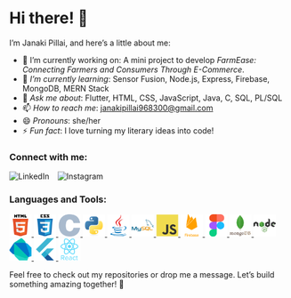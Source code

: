 # Hi there! 👋  

I’m Janaki Pillai, and here’s a little about me:  

- 🔭 I’m currently working on: A mini project to develop *FarmEase: Connecting Farmers and Consumers
Through E-Commerce*.  
- 🌱 *I’m currently learning*: Sensor Fusion, Node.js, Express, Firebase, MongoDB, MERN Stack  
- 💬 *Ask me about*: Flutter, HTML, CSS, JavaScript, Java, C, SQL, PL/SQL  
- 📫 *How to reach me*: janakipillai968300@gmail.com  
- 😄 *Pronouns*: she/her  
- ⚡ *Fun fact*: I love turning my literary ideas into code!  

### Connect with me:  

<div style="display: flex; align-items: center; gap: 15px;">
    <a href="https://www.linkedin.com/in/janaki-pillai-6b0b2531a" target="_blank" style="text-decoration: none;">
        <img src="https://upload.wikimedia.org/wikipedia/commons/c/ca/LinkedIn_logo_initials.png" alt="LinkedIn" width="40" height="40">
    </a>
    <a href="https://www.instagram.com/elusive_spirit_00/profilecard/?igsh=MXNqa3BjODV2eXF6dw==" target="_blank" style="text-decoration: none;">
        <img src="https://upload.wikimedia.org/wikipedia/commons/a/a5/Instagram_icon.png" alt="Instagram" width="40" height="40">
    </a>
</div>

### Languages and Tools: 

<p align="left">
  <a href="https://developer.mozilla.org/en-US/docs/Web/HTML" target="_blank">
    <img src="https://raw.githubusercontent.com/devicons/devicon/master/icons/html5/html5-original-wordmark.svg" alt="HTML" width="40" height="40"/>
  </a>
  <a href="https://developer.mozilla.org/en-US/docs/Web/CSS" target="_blank">
    <img src="https://raw.githubusercontent.com/devicons/devicon/master/icons/css3/css3-original-wordmark.svg" alt="CSS" width="40" height="40"/>
  </a>
  <a href="https://www.cprogramming.com/" target="_blank">
    <img src="https://raw.githubusercontent.com/devicons/devicon/master/icons/c/c-original.svg" alt="C" width="40" height="40"/>
  </a>
  <a href="https://www.python.org/" target="_blank">
  <img src="https://raw.githubusercontent.com/devicons/devicon/master/icons/python/python-original.svg" alt="Python" width="40" height="40"/>
  </a>
  <a href="https://www.java.com" target="_blank">
    <img src="https://raw.githubusercontent.com/devicons/devicon/master/icons/java/java-original.svg" alt="Java" width="40" height="40"/>
  </a>
  <a href="https://www.mysql.com/" target="_blank">
    <img src="https://raw.githubusercontent.com/devicons/devicon/master/icons/mysql/mysql-original-wordmark.svg" alt="MySQL" width="40" height="40"/>
  </a>
  <a href="https://developer.mozilla.org/en-US/docs/Web/JavaScript" target="_blank"> 
    <img src="https://raw.githubusercontent.com/devicons/devicon/master/icons/javascript/javascript-original.svg" alt="JavaScript" width="40" height="40"/> 
  </a>
  <a href="https://firebase.google.com/" target="_blank">
    <img src="https://raw.githubusercontent.com/devicons/devicon/master/icons/firebase/firebase-plain-wordmark.svg" alt="Firebase" width="40" height="40"/>
  </a>
  <a href="https://www.figma.com/" target="_blank">
    <img src="https://raw.githubusercontent.com/devicons/devicon/master/icons/figma/figma-original.svg" alt="Figma" width="40" height="40"/>
  </a>
  <a href="https://www.mongodb.com/" target="_blank">
    <img src="https://raw.githubusercontent.com/devicons/devicon/master/icons/mongodb/mongodb-original-wordmark.svg" alt="MongoDB" width="40" height="40"/>
  </a>
  <a href="https://nodejs.org/" target="_blank">
    <img src="https://raw.githubusercontent.com/devicons/devicon/master/icons/nodejs/nodejs-original-wordmark.svg" alt="Node.js" width="40" height="40"/>
  </a>
  <a href="https://dart.dev/" target="_blank">
    <img src="https://raw.githubusercontent.com/devicons/devicon/master/icons/dart/dart-original.svg" alt="Dart" width="40" height="40"/>
  </a>
  <a href="https://flutter.dev/" target="_blank">
    <img src="https://raw.githubusercontent.com/devicons/devicon/master/icons/flutter/flutter-original.svg" alt="Flutter" width="40" height="40"/>
  </a>
  <a href="https://reactjs.org/" target="_blank">
  <img src="https://raw.githubusercontent.com/devicons/devicon/master/icons/react/react-original-wordmark.svg" alt="React" width="40" height="40"/>
  </a>
</p>

Feel free to check out my repositories or drop me a message. Let’s build something amazing together! 🚀
